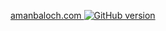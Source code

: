 [amanbaloch.com ![GitHub version](https://badge.fury.io/gh/updateaman%2Fupdateaman.github.io.svg)](https://www.amanbaloch.com)
